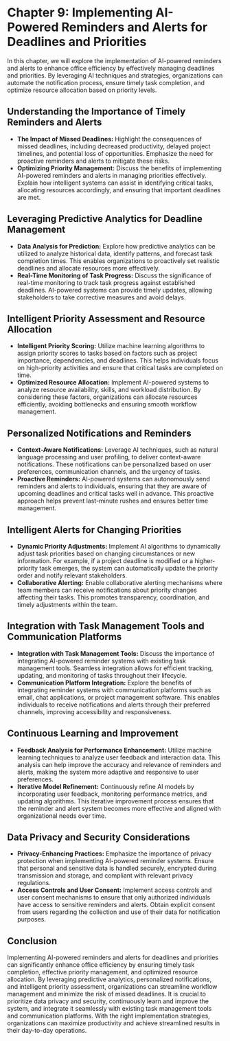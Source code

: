 Chapter 9: Implementing AI-Powered Reminders and Alerts for Deadlines and Priorities
====================================================================================

In this chapter, we will explore the implementation of AI-powered reminders and alerts to enhance office efficiency by effectively managing deadlines and priorities. By leveraging AI techniques and strategies, organizations can automate the notification process, ensure timely task completion, and optimize resource allocation based on priority levels.

Understanding the Importance of Timely Reminders and Alerts
-----------------------------------------------------------

* **The Impact of Missed Deadlines:** Highlight the consequences of missed deadlines, including decreased productivity, delayed project timelines, and potential loss of opportunities. Emphasize the need for proactive reminders and alerts to mitigate these risks.
* **Optimizing Priority Management:** Discuss the benefits of implementing AI-powered reminders and alerts in managing priorities effectively. Explain how intelligent systems can assist in identifying critical tasks, allocating resources accordingly, and ensuring that important deadlines are met.

Leveraging Predictive Analytics for Deadline Management
-------------------------------------------------------

* **Data Analysis for Prediction:** Explore how predictive analytics can be utilized to analyze historical data, identify patterns, and forecast task completion times. This enables organizations to proactively set realistic deadlines and allocate resources more effectively.
* **Real-Time Monitoring of Task Progress:** Discuss the significance of real-time monitoring to track task progress against established deadlines. AI-powered systems can provide timely updates, allowing stakeholders to take corrective measures and avoid delays.

Intelligent Priority Assessment and Resource Allocation
-------------------------------------------------------

* **Intelligent Priority Scoring:** Utilize machine learning algorithms to assign priority scores to tasks based on factors such as project importance, dependencies, and deadlines. This helps individuals focus on high-priority activities and ensure that critical tasks are completed on time.
* **Optimized Resource Allocation:** Implement AI-powered systems to analyze resource availability, skills, and workload distribution. By considering these factors, organizations can allocate resources efficiently, avoiding bottlenecks and ensuring smooth workflow management.

Personalized Notifications and Reminders
----------------------------------------

* **Context-Aware Notifications:** Leverage AI techniques, such as natural language processing and user profiling, to deliver context-aware notifications. These notifications can be personalized based on user preferences, communication channels, and the urgency of tasks.
* **Proactive Reminders:** AI-powered systems can autonomously send reminders and alerts to individuals, ensuring that they are aware of upcoming deadlines and critical tasks well in advance. This proactive approach helps prevent last-minute rushes and ensures better time management.

Intelligent Alerts for Changing Priorities
------------------------------------------

* **Dynamic Priority Adjustments:** Implement AI algorithms to dynamically adjust task priorities based on changing circumstances or new information. For example, if a project deadline is modified or a higher-priority task emerges, the system can automatically update the priority order and notify relevant stakeholders.
* **Collaborative Alerting:** Enable collaborative alerting mechanisms where team members can receive notifications about priority changes affecting their tasks. This promotes transparency, coordination, and timely adjustments within the team.

Integration with Task Management Tools and Communication Platforms
------------------------------------------------------------------

* **Integration with Task Management Tools:** Discuss the importance of integrating AI-powered reminder systems with existing task management tools. Seamless integration allows for efficient tracking, updating, and monitoring of tasks throughout their lifecycle.
* **Communication Platform Integration:** Explore the benefits of integrating reminder systems with communication platforms such as email, chat applications, or project management software. This enables individuals to receive notifications and alerts through their preferred channels, improving accessibility and responsiveness.

Continuous Learning and Improvement
-----------------------------------

* **Feedback Analysis for Performance Enhancement:** Utilize machine learning techniques to analyze user feedback and interaction data. This analysis can help improve the accuracy and relevance of reminders and alerts, making the system more adaptive and responsive to user preferences.
* **Iterative Model Refinement:** Continuously refine AI models by incorporating user feedback, monitoring performance metrics, and updating algorithms. This iterative improvement process ensures that the reminder and alert system becomes more effective and aligned with organizational needs over time.

Data Privacy and Security Considerations
----------------------------------------

* **Privacy-Enhancing Practices:** Emphasize the importance of privacy protection when implementing AI-powered reminder systems. Ensure that personal and sensitive data is handled securely, encrypted during transmission and storage, and compliant with relevant privacy regulations.
* **Access Controls and User Consent:** Implement access controls and user consent mechanisms to ensure that only authorized individuals have access to sensitive reminders and alerts. Obtain explicit consent from users regarding the collection and use of their data for notification purposes.

Conclusion
----------

Implementing AI-powered reminders and alerts for deadlines and priorities can significantly enhance office efficiency by ensuring timely task completion, effective priority management, and optimized resource allocation. By leveraging predictive analytics, personalized notifications, and intelligent priority assessment, organizations can streamline workflow management and minimize the risk of missed deadlines. It is crucial to prioritize data privacy and security, continuously learn and improve the system, and integrate it seamlessly with existing task management tools and communication platforms. With the right implementation strategies, organizations can maximize productivity and achieve streamlined results in their day-to-day operations.

